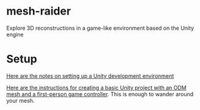 # mesh-raider
Explore 3D reconstructions in a game-like environment based on the Unity engine

# Setup

[Here are the notes on setting up a Unity development environment](script/unity_setup.md)

[Here are the instructions for creating a basic Unity project with an ODM mesh and a first-person game controller](script/build_unity_project.md). This is enough to wander around your mesh.
